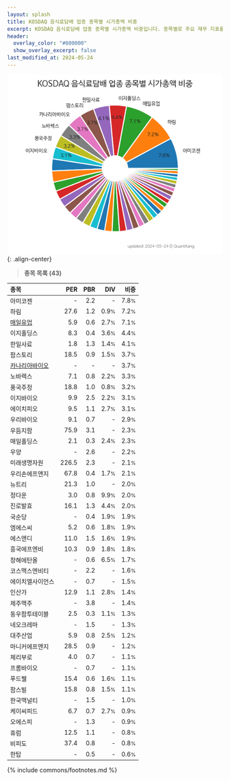 ```yaml
---
layout: splash
title: KOSDAQ 음식료담배 업종 종목별 시가총액 비중
excerpt: KOSDAQ 음식료담배 업종 종목별 시가총액 비중입니다. 종목별로 주요 재무 지표를 함께 표시합니다.
header:
  overlay_color: "#800000"
  show_overlay_excerpt: false
last_modified_at: 2024-05-24
---
```



![KOSDAQ 음식료담배 업종 종목별 시가총액 비중](/stats/sector/images/kosdaq_업종_음식료담배_종목.png){: .align-center}


> **종목 목록 (43)**<a id="list"></a>

| **종목** | **PER** | **PBR** | **DIV** | **비중** |
| :------- | ------: | ------: | ------: | -------: |
| 아미코젠 | - | 2.2 | - | 7.8<small>%</small> |
| 하림 | 27.6 | 1.2 | 0.9<small>%</small> | 7.2<small>%</small> |
| [매일유업](/267980/) | 5.9 | 0.6 | 2.7<small>%</small> | 7.1<small>%</small> |
| 이지홀딩스 | 8.3 | 0.4 | 3.6<small>%</small> | 4.4<small>%</small> |
| 한일사료 | 1.8 | 1.3 | 1.4<small>%</small> | 4.1<small>%</small> |
| 팜스토리 | 18.5 | 0.9 | 1.5<small>%</small> | 3.7<small>%</small> |
| [카나리아바이오](/016790/) | - | - | - | 3.7<small>%</small> |
| 노바렉스 | 7.1 | 0.8 | 2.2<small>%</small> | 3.3<small>%</small> |
| 풍국주정 | 18.8 | 1.0 | 0.8<small>%</small> | 3.2<small>%</small> |
| 이지바이오 | 9.9 | 2.5 | 2.2<small>%</small> | 3.1<small>%</small> |
| 에이치피오 | 9.5 | 1.1 | 2.7<small>%</small> | 3.1<small>%</small> |
| 우리바이오 | 9.1 | 0.7 | - | 2.9<small>%</small> |
| 우듬지팜 | 75.9 | 3.1 | - | 2.3<small>%</small> |
| 매일홀딩스 | 2.1 | 0.3 | 2.4<small>%</small> | 2.3<small>%</small> |
| 우양 | - | 2.6 | - | 2.2<small>%</small> |
| 미래생명자원 | 226.5 | 2.3 | - | 2.1<small>%</small> |
| 우리손에프앤지 | 67.8 | 0.4 | 1.7<small>%</small> | 2.1<small>%</small> |
| 뉴트리 | 21.3 | 1.0 | - | 2.0<small>%</small> |
| 정다운 | 3.0 | 0.8 | 9.9<small>%</small> | 2.0<small>%</small> |
| 진로발효 | 16.1 | 1.3 | 4.4<small>%</small> | 2.0<small>%</small> |
| 국순당 | - | 0.4 | 1.9<small>%</small> | 1.9<small>%</small> |
| 엠에스씨 | 5.2 | 0.6 | 1.8<small>%</small> | 1.9<small>%</small> |
| 에스앤디 | 11.0 | 1.5 | 1.6<small>%</small> | 1.9<small>%</small> |
| 흥국에프엔비 | 10.3 | 0.9 | 1.8<small>%</small> | 1.8<small>%</small> |
| 창해에탄올 | - | 0.6 | 6.5<small>%</small> | 1.7<small>%</small> |
| 코스맥스엔비티 | - | 2.2 | - | 1.6<small>%</small> |
| 에이치엘사이언스 | - | 0.7 | - | 1.5<small>%</small> |
| 인산가 | 12.9 | 1.1 | 2.8<small>%</small> | 1.4<small>%</small> |
| 제주맥주 | - | 3.8 | - | 1.4<small>%</small> |
| 동우팜투테이블 | 2.5 | 0.3 | 1.1<small>%</small> | 1.3<small>%</small> |
| 네오크레마 | - | 1.5 | - | 1.3<small>%</small> |
| 대주산업 | 5.9 | 0.8 | 2.5<small>%</small> | 1.2<small>%</small> |
| 마니커에프앤지 | 28.5 | 0.9 | - | 1.2<small>%</small> |
| 체리부로 | 4.0 | 0.7 | - | 1.1<small>%</small> |
| 프롬바이오 | - | 0.7 | - | 1.1<small>%</small> |
| 푸드웰 | 15.4 | 0.6 | 1.6<small>%</small> | 1.1<small>%</small> |
| 팜스빌 | 15.8 | 0.8 | 1.5<small>%</small> | 1.1<small>%</small> |
| 한국맥널티 | - | 1.5 | - | 1.0<small>%</small> |
| 케이씨피드 | 6.7 | 0.7 | 2.7<small>%</small> | 0.9<small>%</small> |
| 오에스피 | - | 1.3 | - | 0.9<small>%</small> |
| 휴럼 | 12.5 | 1.1 | - | 0.8<small>%</small> |
| 비피도 | 37.4 | 0.8 | - | 0.8<small>%</small> |
| 한탑 | - | 0.5 | - | 0.6<small>%</small> |

{% include commons/footnotes.md %}
